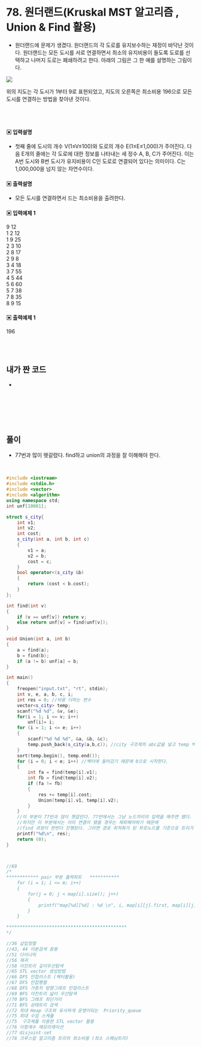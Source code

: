 # 78. 원더랜드(Kruskal MST 알고리즘 , Union & Find 활용)

- 원더랜드에 문제가 생겼다. 원더랜드의 각 도로를 유지보수하는 재정이 바닥난 것이다.
  원더랜드는 모든 도시를 서로 연결하면서 최소의 유지비용이 들도록 도로를 선택하고 나머지 도로는 폐쇄하려고 한다.
  아래의 그림은 그 한 예를 설명하는 그림이다.

![](https://github.com/MinsoftK/c-Algorithm_Q/blob/master/img/78.png?raw=true)

위의 지도는 각 도시가 1부터 9로 표현되었고, 지도의 오른쪽은 최소비용 196으로 모든 도시를 연결하는 방법을 찾아낸 것이다.

<br/>
<br/>

#### ▣ 입력설명

- 첫째 줄에 도시의 개수 V(1≤V≤100)와 도로의 개수 E(1≤E≤1,000)가 주어진다. 다음 E개의 줄에는 각 도로에 대한 정보를 나타내는 세 정수 A, B, C가 주어진다. 이는 A번 도시와 B번 도시가 유지비용이 C인 도로로 연결되어 있다는 의미이다. C는 1,000,000을 넘지 않는 자연수이다.

#### ▣ 출력설명

- 모든 도시를 연결하면서 드는 최소비용을 출려한다.

#### ▣ 입력예제 1

9 12  
1 2 12  
1 9 25  
2 3 10  
2 8 17  
2 9 8  
3 4 18  
3 7 55  
4 5 44  
5 6 60  
5 7 38  
7 8 35  
8 9 15

#### ▣ 출력예제 1

196

<br/>
<br/>

## 내가 짠 코드

-

<br/>

```c++


```

<br><br>

## 풀이

- 77번과 많이 헷갈렸다. find하고 union의 과정을 잘 이해해야 한다.

<br/>

```c++
#include <iostream>
#include <stdio.h>
#include <vector>
#include <algorithm>
using namespace std;
int unf[10001];

struct s_city{
	int v1;
	int v2;
	int cost;
	s_city(int a, int b, int c)
	{
		v1 = a;
		v2 = b;
		cost = c;
	}
	bool operator<(s_city &b)
	{
		return (cost < b.cost);
	}
};

int find(int v)
{
	if (v == unf[v]) return v;
	else return unf[v] = find(unf[v]);
}

void Union(int a, int b)
{
	a = find(a);
	b = find(b);
	if (a != b) unf[a] = b;
}

int main()
{
	freopen("input.txt", "rt", stdin);
	int v, e, a, b, c, i;
	int res = 0; //비용 더하는 변수
	vector<s_city> temp;
	scanf("%d %d", &v, &e);
	for(i = 1; i <= v; i++)
		unf[i]= i;
	for (i = 1; i <= e; i++)
	{
		scanf("%d %d %d", &a, &b, &c);
		temp.push_back(s_city(a,b,c)); //city 구조체의 abc값을 넣고 temp 벡터에 push
	}
	sort(temp.begin(), temp.end());
	for (i = 0; i < e; i++) //벡터에 들어갔기 때문에 0으로 시작한다.
	{
		int fa = find(temp[i].v1);
		int fb = find(temp[i].v2);
		if (fa != fb)
		{
			res += temp[i].cost;
			Union(temp[i].v1, temp[i].v2);
		}
	}
	//이 부분이 77번과 많이 헷갈린다. 77번에서는 그냥 노드끼리의 입력을 해주면 됐다.
	//하지만 이 부분에서는 이미 연결이 됐을 경우는 제외해야하기 때문에
	//find 과정이 한번더 진행된다. 그러면 경로 최적화가 된 부모노드를 기준으로 트리가 형성
	printf("%d\n", res);
	return (0);
}



//69
/*
************ pair 부분 출력파트   ***********
 	for (i = 1; i <= m; i++)
	{
		for(j = 0; j < map[i].size(); j++)
		{
			printf("map[%d][%d] : %d \n", i, map[i][j].first, map[i][j].second);
		}
	}

*********************************************
*/

//36 삽입정렬
//43, 44 이분검색 응용
//51 다이나믹
//56 재귀
//58 이진트리 깊이우선탐색
//65 STL vector 생성방법
//66 DFS 인접리스트 (벡터활용)
//67 DFS 인접행렬
//68 DFS 가중치 방향그래프 인접리스트
//69 BFS 이진트리 넓이 우선탐색
//70 BFS 그래프 최단거리
//71 BFS 상태트리 검색
//72 최대 Heap 구조와 유사하게 운영이되는  Priority_queue
//75 최대 수입 스케쥴
//75  구조체를 이용한 STL vector 활용
//76 이항계수 메모리제이션
//77 disjoint-set
//78 크루스칼 알고리즘 트리의 최소비용 (최소 스패닝트리)
```
